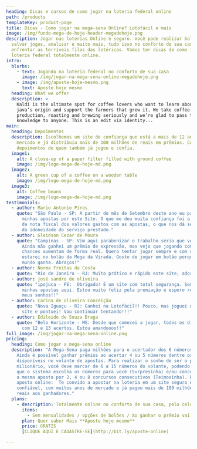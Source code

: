 ```yaml
---
heading: Dicas e cursos de como jogar na loteria federal online
path: /products
templateKey: product-page
title: Dicas - Como jogar na mega-sena Online? Lotofácil e mais
image: /img/fundo-mega-de-hoje-header-megadehoje.png
description: Jogar nas loterias Online é seguro. Você pode realizar boloes,
  salvar jogos, analisar e muito mais, tudo isso no conforto de sua casa, sem
  enfrentar as terríveis filas das lotéricas. Vamos ter dicas de como jogar na
  loteria federal totalmente online.
intro:
  blurbs:
    - text: Jogando na loteria federal no conforto de sua casa
      image: /img/jogar-na-mega-sena-online-megadehoje.png
    - image: /img/aposte-hoje-mesmo.png
      text: Aposte hoje mesmo
  heading: What we offer
  description: >
    Kaldi is the ultimate spot for coffee lovers who want to learn about their
    java’s origin and support the farmers that grew it. We take coffee
    production, roasting and brewing seriously and we’re glad to pass that
    knowledge to anyone. This is an edit via identity...
main:
  heading: Depoimentos
  description: Escolhemos um site de confiança que está a mais de 12 anos no
    mercado e já distribuiu mais de 100 milhões de reais em prêmios. Confira os
    depoimentos de quem também já jogou e confia.
  image1:
    alt: A close-up of a paper filter filled with ground coffee
    image: /img/logo-mega-de-hoje-md.png
  image2:
    alt: A green cup of a coffee on a wooden table
    image: /img/logo-mega-de-hoje-md.png
  image3:
    alt: Coffee beans
    image: /img/logo-mega-de-hoje-md.png
testimonials:
  - author: Mario Antonio Pires
    quote: "São Paulo - SP: A partir do mês de Setembro deste ano eu passei a fazer
      minhas apostas por este Site. O que me deu muita confiança foi a emissão
      da nota fiscal dos valores gastos com as apostas, o que nos dá segurança
      da idoneidade do serviço prestado."
  - author: Gleidson Cezar de Moura
    quote: "Campinas - SP: Vim aqui parabenizar o trabalho sério que vocês fazem.
      Ainda não ganhei um prêmio de expressão, mas vejo que jogando com vocês as
      chances aumentam de forma real. Quero tentar jogar sempre e com certeza
      estarei no bolão da Mega da Virada. Gosto de jogar em bolão porque todo
      mundo ganha. Abraços!"
  - author: Norma Freitas da Costa
    quote: "Rio de Janeiro - RJ: Muito prático e rápido este site, adorei!!!!!"
  - author: josé sandro de oliveira
    quote: "ipojuca - PE:  Obrigado! É um site com total segurança. Sempre faço
      minhas apostas aqui. Estou muito feliz pela premiação e espero realizar
      meus sonhos!!"
  - author: Carina de oliveira Conceição
    quote: "Nova Iguaçu - RJ: Ganhei na Lotofácil!! Pouco, mas joguei de primeira no
      site e pontuei! Vou continuar tentando!!!"
  - author: Edileide de Souza Braga
    quote: "Belo Horizonte - MG: Desde que comecei a jogar, todos os dias eu ganho
      com 12 e 13 acertos. Estou amandoooo!!"
full_image: /img/jogar-na-mega-sena-online.png
pricing:
  heading: Como jogar a mega-sena online
  description: "A Mega-Sena paga milhões para o acertador dos 6 números sorteados.
    Ainda é possível ganhar prêmios ao acertar 4 ou 5 números dentre os 60
    disponíveis no volante de apostas. Para realizar o sonho de ser o próximo
    milionário, você deve marcar de 6 a 15 números do volante, podendo deixar
    que o sistema escolha os números para você (Surpresinha) e/ou concorrer com
    a mesma aposta por 2, 4 ou 8 concursos consecutivos (Teimosinha). Faça sua
    aposta online:  Te convido a apostar na loteria em um site seguro e
    confiável, com muitos anos de mercado e já pagou mais de 100 milhões de
    reais aos ganhadores."
  plans:
    - description: Totalmente online no conforto de sua casa, pelo celular ou computador.
      items:
        - Sem mensalidades / opções de bolões / Ao ganhar o prêmio vai direto para sua conta
      plan: Quer saber Mais **Aposte hoje mesmo**
      price: GRATIS
      [CLIQUE AQUI E CADASTRE-SE](http://bit.ly/aposte-online)
      
---
```


